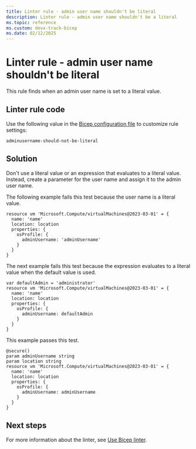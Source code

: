 ```yaml
---
title: Linter rule - admin user name shouldn't be literal
description: Linter rule - admin user name shouldn't be a literal
ms.topic: reference
ms.custom: devx-track-bicep
ms.date: 02/12/2025
---
```


# Linter rule - admin user name shouldn't be literal

This rule finds when an admin user name is set to a literal value.

## Linter rule code

Use the following value in the [Bicep configuration file](bicep-config-linter.md) to customize rule settings:

`adminusername-should-not-be-literal`

## Solution

Don't use a literal value or an expression that evaluates to a literal value. Instead, create a parameter for the user name and assign it to the admin user name.

The following example fails this test because the user name is a literal value.

```bicep
resource vm 'Microsoft.Compute/virtualMachines@2023-03-01' = {
  name: 'name'
  location: location
  properties: {
    osProfile: {
      adminUsername: 'adminUsername'
    }
  }
}
```

The next example fails this test because the expression evaluates to a literal value when the default value is used.

```bicep
var defaultAdmin = 'administrator'
resource vm 'Microsoft.Compute/virtualMachines@2023-03-01' = {
  name: 'name'
  location: location
  properties: {
    osProfile: {
      adminUsername: defaultAdmin
    }
  }
}
```

This example passes this test.

```bicep
@secure()
param adminUsername string
param location string
resource vm 'Microsoft.Compute/virtualMachines@2023-03-01' = {
  name: 'name'
  location: location
  properties: {
    osProfile: {
      adminUsername: adminUsername
    }
  }
}
```

## Next steps

For more information about the linter, see [Use Bicep linter](./linter.md).
